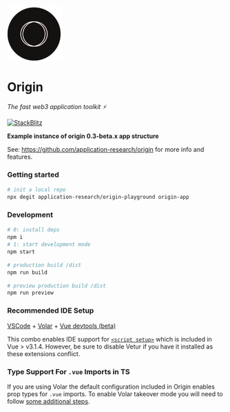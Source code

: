 <img src='./src/assets/origin-logo.svg' width='128' height='128' alt='origin' />

# Origin

_The fast web3 application toolkit ⚡️_

[![StackBlitz](https://bit.ly/3mK5FLb)](https://stackblitz.com/github/application-research/origin-playground/)


**Example instance of origin 0.3-beta.x app structure**

See: https://github.com/application-research/origin for more info and features.

### Getting started
```sh
# init a local repo
npx degit application-research/origin-playground origin-app
```

### Development

```bash
# 0: install deps
npm i
# 1: start development mode
npm start
```

```bash
# production build /dist
npm run build
```

```bash
# preview production build /dist
npm run preview
```
### Recommended IDE Setup

[VSCode](https://code.visualstudio.com/) + [Volar](https://marketplace.visualstudio.com/items?itemName=johnsoncodehk.volar) + [Vue devtools (beta)](https://chrome.google.com/webstore/detail/vuejs-devtools/ljjemllljcmogpfapbkkighbhhppjdbg)

This combo enables IDE support for [`<script setup>`](https://github.com/vuejs/rfcs/pull/227) which is included in Vue > v3.1.4. However, be sure to disable Vetur if you have it installed as these extensions conflict.

### Type Support For `.vue` Imports in TS

If you are using Volar the default configuration included in Origin enables prop types for `.vue` imports. To enable Volar takeover mode you will need to follow [some additional steps](https://github.com/johnsoncodehk/volar/discussions/471).